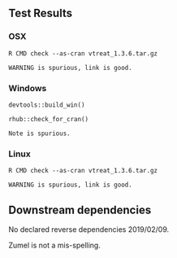 

## Test Results

### OSX

    R CMD check --as-cran vtreat_1.3.6.tar.gz 

    WARNING is spurious, link is good.


### Windows

    devtools::build_win()
    
    rhub::check_for_cran()
   
    Note is spurious.
    
### Linux

    R CMD check --as-cran vtreat_1.3.6.tar.gz 

    WARNING is spurious, link is good.

 
## Downstream dependencies

No declared reverse dependencies 2019/02/09.


     
Zumel is not a mis-spelling.

